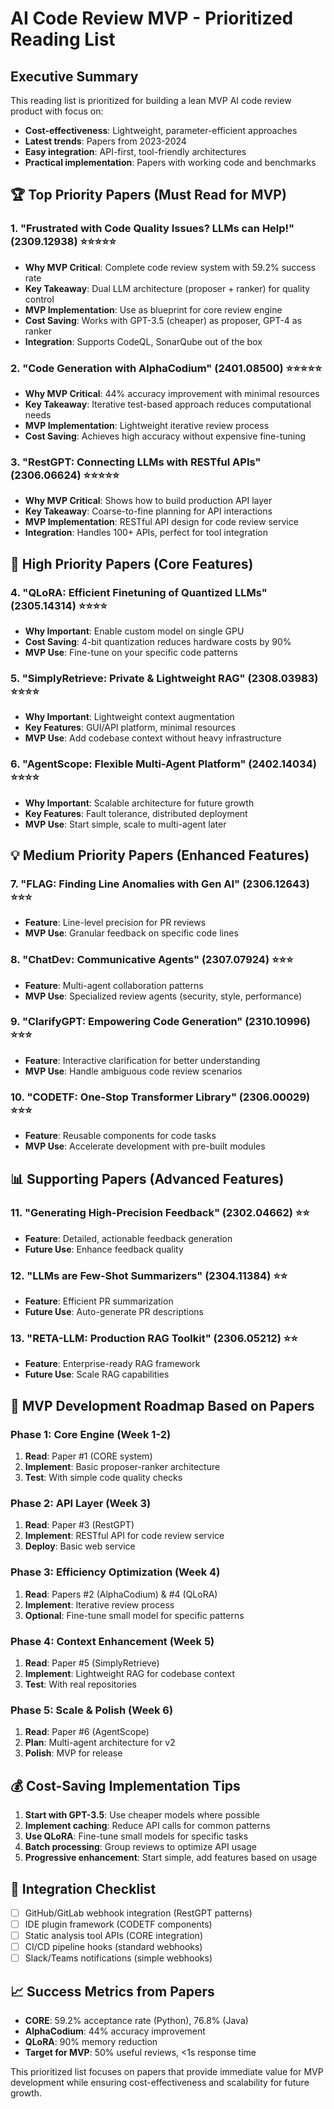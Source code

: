 # AI Code Review MVP - Prioritized Reading List

## Executive Summary
This reading list is prioritized for building a lean MVP AI code review product with focus on:
- **Cost-effectiveness**: Lightweight, parameter-efficient approaches
- **Latest trends**: Papers from 2023-2024
- **Easy integration**: API-first, tool-friendly architectures
- **Practical implementation**: Papers with working code and benchmarks

## 🏆 Top Priority Papers (Must Read for MVP)

### 1. **"Frustrated with Code Quality Issues? LLMs can Help!" (2309.12938)** ⭐⭐⭐⭐⭐
- **Why MVP Critical**: Complete code review system with 59.2% success rate
- **Key Takeaway**: Dual LLM architecture (proposer + ranker) for quality control
- **MVP Implementation**: Use as blueprint for core review engine
- **Cost Saving**: Works with GPT-3.5 (cheaper) as proposer, GPT-4 as ranker
- **Integration**: Supports CodeQL, SonarQube out of the box

### 2. **"Code Generation with AlphaCodium" (2401.08500)** ⭐⭐⭐⭐⭐
- **Why MVP Critical**: 44% accuracy improvement with minimal resources
- **Key Takeaway**: Iterative test-based approach reduces computational needs
- **MVP Implementation**: Lightweight iterative review process
- **Cost Saving**: Achieves high accuracy without expensive fine-tuning

### 3. **"RestGPT: Connecting LLMs with RESTful APIs" (2306.06624)** ⭐⭐⭐⭐⭐
- **Why MVP Critical**: Shows how to build production API layer
- **Key Takeaway**: Coarse-to-fine planning for API interactions
- **MVP Implementation**: RESTful API design for code review service
- **Integration**: Handles 100+ APIs, perfect for tool integration

## 🚀 High Priority Papers (Core Features)

### 4. **"QLoRA: Efficient Finetuning of Quantized LLMs" (2305.14314)** ⭐⭐⭐⭐
- **Why Important**: Enable custom model on single GPU
- **Cost Saving**: 4-bit quantization reduces hardware costs by 90%
- **MVP Use**: Fine-tune on your specific code patterns

### 5. **"SimplyRetrieve: Private & Lightweight RAG" (2308.03983)** ⭐⭐⭐⭐
- **Why Important**: Lightweight context augmentation
- **Key Features**: GUI/API platform, minimal resources
- **MVP Use**: Add codebase context without heavy infrastructure

### 6. **"AgentScope: Flexible Multi-Agent Platform" (2402.14034)** ⭐⭐⭐⭐
- **Why Important**: Scalable architecture for future growth
- **Key Features**: Fault tolerance, distributed deployment
- **MVP Use**: Start simple, scale to multi-agent later

## 💡 Medium Priority Papers (Enhanced Features)

### 7. **"FLAG: Finding Line Anomalies with Gen AI" (2306.12643)** ⭐⭐⭐
- **Feature**: Line-level precision for PR reviews
- **MVP Use**: Granular feedback on specific code lines

### 8. **"ChatDev: Communicative Agents" (2307.07924)** ⭐⭐⭐
- **Feature**: Multi-agent collaboration patterns
- **MVP Use**: Specialized review agents (security, style, performance)

### 9. **"ClarifyGPT: Empowering Code Generation" (2310.10996)** ⭐⭐⭐
- **Feature**: Interactive clarification for better understanding
- **MVP Use**: Handle ambiguous code review scenarios

### 10. **"CODETF: One-Stop Transformer Library" (2306.00029)** ⭐⭐⭐
- **Feature**: Reusable components for code tasks
- **MVP Use**: Accelerate development with pre-built modules

## 📊 Supporting Papers (Advanced Features)

### 11. **"Generating High-Precision Feedback" (2302.04662)** ⭐⭐
- **Feature**: Detailed, actionable feedback generation
- **Future Use**: Enhance feedback quality

### 12. **"LLMs are Few-Shot Summarizers" (2304.11384)** ⭐⭐
- **Feature**: Efficient PR summarization
- **Future Use**: Auto-generate PR descriptions

### 13. **"RETA-LLM: Production RAG Toolkit" (2306.05212)** ⭐⭐
- **Feature**: Enterprise-ready RAG framework
- **Future Use**: Scale RAG capabilities

## 🎯 MVP Development Roadmap Based on Papers

### Phase 1: Core Engine (Week 1-2)
1. **Read**: Paper #1 (CORE system)
2. **Implement**: Basic proposer-ranker architecture
3. **Test**: With simple code quality checks

### Phase 2: API Layer (Week 3)
1. **Read**: Paper #3 (RestGPT)
2. **Implement**: RESTful API for code review service
3. **Deploy**: Basic web service

### Phase 3: Efficiency Optimization (Week 4)
1. **Read**: Papers #2 (AlphaCodium) & #4 (QLoRA)
2. **Implement**: Iterative review process
3. **Optional**: Fine-tune small model for specific patterns

### Phase 4: Context Enhancement (Week 5)
1. **Read**: Paper #5 (SimplyRetrieve)
2. **Implement**: Lightweight RAG for codebase context
3. **Test**: With real repositories

### Phase 5: Scale & Polish (Week 6)
1. **Read**: Paper #6 (AgentScope)
2. **Plan**: Multi-agent architecture for v2
3. **Polish**: MVP for release

## 💰 Cost-Saving Implementation Tips

1. **Start with GPT-3.5**: Use cheaper models where possible
2. **Implement caching**: Reduce API calls for common patterns
3. **Use QLoRA**: Fine-tune small models for specific tasks
4. **Batch processing**: Group reviews to optimize API usage
5. **Progressive enhancement**: Start simple, add features based on usage

## 🔧 Integration Checklist

- [ ] GitHub/GitLab webhook integration (RestGPT patterns)
- [ ] IDE plugin framework (CODETF components)
- [ ] Static analysis tool APIs (CORE integration)
- [ ] CI/CD pipeline hooks (standard webhooks)
- [ ] Slack/Teams notifications (simple webhooks)

## 📈 Success Metrics from Papers

- **CORE**: 59.2% acceptance rate (Python), 76.8% (Java)
- **AlphaCodium**: 44% accuracy improvement
- **QLoRA**: 90% memory reduction
- **Target for MVP**: 50% useful reviews, <1s response time

This prioritized list focuses on papers that provide immediate value for MVP development while ensuring cost-effectiveness and scalability for future growth.